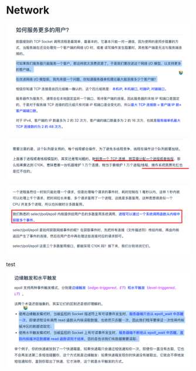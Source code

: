 



# Network

![image-20250131222840293](./20250131-network.assets/image-20250131222840293.png)



![image-20250131222836396](./20250131-network.assets/image-20250131222836396.png)





![image-20250131222825794](./20250131-network.assets/image-20250131222825794.png)







test

![image-20250131223025658](./20250131-network.assets/image-20250131223025658.png)